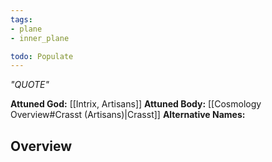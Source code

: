 ```yaml
---
tags:
- plane
- inner_plane

todo: Populate
---
```

*"QUOTE"*

**Attuned God:** [[Intrix, Artisans]]
**Attuned Body:** [[Cosmology Overview#Crasst (Artisans)|Crasst]]
**Alternative Names:** 
## Overview